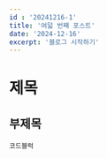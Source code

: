 ```yaml
---
id : '20241216-1'
title: '여덟 번째 포스트'
date: '2024-12-16'
excerpt: '블로그 시작하기'
---
```


# 제목

## 부제목

```
코드블럭
```